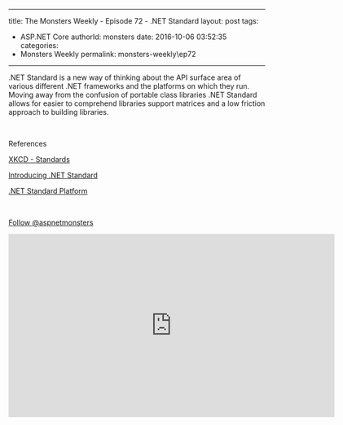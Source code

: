 
---
title: The Monsters Weekly - Episode 72 -  .NET Standard
layout: post
tags: 
  - ASP.NET Core
authorId: monsters
date: 2016-10-06 03:52:35
categories:
  - Monsters Weekly
permalink: monsters-weekly\ep72
---

<p>.NET Standard is a new way of thinking about the API surface area of various different .NET frameworks and the platforms on which they run. Moving away from the confusion of portable class libraries .NET Standard allows for easier to comprehend libraries support matrices and a low friction approach to building libraries.&nbsp;</p><p>&nbsp;</p><p>References&nbsp;</p><p><a href="https://xkcd.com/927/">XKCD - Standards</a></p><p><a href="https://blogs.msdn.microsoft.com/dotnet/2016/09/26/introducing-net-standard/">Introducing .NET Standard</a></p><p><a href="https://github.com/dotnet/corefx/blob/master/Documentation/architecture/net-platform-standard.md">.NET Standard Platform</a></p><p>&nbsp;</p><p><a class="twitter-follow-button" href="https://twitter.com/aspnetmonsters">Follow @aspnetmonsters</a></p> 


<iframe src='https://channel9.msdn.com/Series/aspnetmonsters/ASPNET-Monsters-72-NET-Standard/player' width='640' height='360' allowFullScreen frameBorder='0'></iframe>
